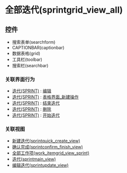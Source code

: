 # 全部迭代(sprintgrid_view_all)  <!-- {docsify-ignore-all} -->




<el-skeleton style="width:60%">
	<template #template>
		<div style="padding-bottom: 5px;">
			<div style="height:40px;display: flex;align-items: center;justify-content: space-between;">
				<el-tooltip content="页面标题">
					<el-skeleton-item variant="text" style="height:40px;"></el-skeleton-item>
				</el-tooltip>
				<el-tooltip content="搜索栏">
				    <el-skeleton-item variant="text" style="margin-left: 10px;height:40px;width:300px;"></el-skeleton-item>
				</el-tooltip>
				<el-skeleton style="width:250px;">
					<template #template>
						<el-tooltip content="工具栏">
							<div style="display: flex;align-items: center;justify-content:end">
								<el-skeleton-item variant="text" style="margin-left: 10px;height:40px;width:80px"></el-skeleton-item>
								<el-skeleton-item variant="text" style="margin-left: 10px;height:40px;width:80px"></el-skeleton-item>
								<el-skeleton-item variant="text" style="margin-left: 10px;height:40px;width:80px"></el-skeleton-item>
							</div>
						</el-tooltip>
					</template>
				</el-skeleton>
			</div>
		</div>
		<el-tooltip content="数据表格">
			<el-skeleton-item variant="p" style="height:300px"></el-skeleton-item>
		</el-tooltip>
	</template>
</el-skeleton>


## 控件
  * 搜索表单(searchform)
  * CAPTIONBAR(captionbar)
  * 数据表格(grid)
  * 工具栏(toolbar)
  * 搜索栏(searchbar)


### 关联界面行为
  * [迭代(SPRINT)](module/ProjMgmt/Sprint) : [编辑](module/ProjMgmt/Sprint#界面行为)
  * [迭代(SPRINT)](module/ProjMgmt/Sprint) : [表格界面_新建操作](module/ProjMgmt/Sprint#界面行为)
  * [迭代(SPRINT)](module/ProjMgmt/Sprint) : [结束迭代](module/ProjMgmt/Sprint#界面行为)
  * [迭代(SPRINT)](module/ProjMgmt/Sprint) : [删除](module/ProjMgmt/Sprint#界面行为)
  * [迭代(SPRINT)](module/ProjMgmt/Sprint) : [开始迭代](module/ProjMgmt/Sprint#界面行为)

### 关联视图
  * [新建迭代(sprintquick_create_view)](app/view/sprintquick_create_view)
  * [确认完成(sprintconfirm_finish_view)](app/view/sprintconfirm_finish_view)
  * [全部工作项(work_itemgrid_view_sprint)](app/view/work_itemgrid_view_sprint)
  * [迭代(sprintmain_view)](app/view/sprintmain_view)
  * [编辑迭代(sprintupdate_view)](app/view/sprintupdate_view)

<script>
 const { createApp } = Vue
  createApp({
    data() {
      return {
        message: '!'
      }
    }
  }).use(ElementPlus).mount('#app')
</script>